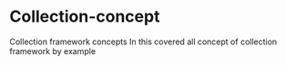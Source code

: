 # Collection-concept
Collection framework concepts
In this  covered all concept of collection framework by example 
